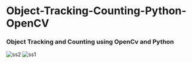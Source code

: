 # Object-Tracking-Counting-Python-OpenCV

### Object Tracking and Counting using OpenCv and Python

![ss2](https://user-images.githubusercontent.com/108931665/204154858-58896fe7-0f66-4d0e-9ab5-781913e82c91.png)
![ss1](https://user-images.githubusercontent.com/108931665/204154862-fec81c7c-e848-43da-a33a-63f498b3ba1e.png)
